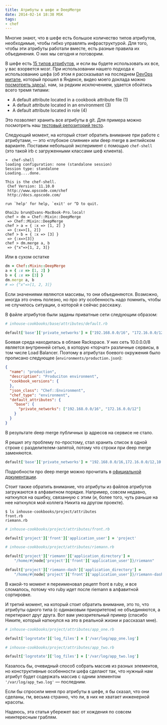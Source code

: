 ```yaml
---
title: Атрибуты в шефе и DeepMerge
date: 2014-02-14 18:38 MSK
tags:
- chef
---
```


Многие знают, что в шефе есть большое количество типов атрибутов, необходимые, чтобы гибко управлять инфраструктурой.
Для того, чтобы эти атрибуты работали вместе, есть разные правила их объединения. О них мы сегодня и поговорим.

<!-- more -->

В шефе есть [15 типов атрибутов](http://docs.opscode.com/chef_overview_attributes.html#attribute-precedence), и
если вы будете использовать их все, у вас взорвется мозг. При использовании нашего подхода к использованию шефа (об этом
я рассказывал на последнем [DevOps митапе](http://www.meetup.com/DevOps-Moscow-in-Russian/), который прошел в Яндексе,
видео моего доклада можно [посмотреть здесь](http://tech.yandex.ru/events/yagosti/devops/talks/1597/)), нам, за редким
исключением, удается обойтись всего тремя типами:

* A default attribute located in a cookbook attribute file (1)
* A default attribute located in an environment (3)
* A default attribute located in role (4)

Это позволяет хранить все атрибуты в git. Для примера можно посмотреть наш
[тестовый репозиторий тесто](https://github.com/express42-cookbooks/testo).

Следующий момент, на который стоит обратить внимание при работе с атрибутами, — это «глубокое слияние» или deep merge
в английском варианте. Поставим небольшой эксперимент с помощью `chef-shell` (это такой irb с загруженными классами шеф
клиента).

```
➜  chef-shell
loading configuration: none (standalone session)
Session type: standalone
Loading....done.

This is the chef-shell.
 Chef Version: 11.10.0
 http://www.opscode.com/chef
 http://docs.opscode.com/

run `help' for help, `exit' or ^D to quit.

Ohai2u brun@Ivans-MacBook-Pro.local!
chef > dm = Chef::Mixin::DeepMerge
 => Chef::Mixin::DeepMerge
chef > a = { :x => [1, 2] }
 => {:x=>[1, 2]}
chef > b = { :x => [3] }
 => {:x=>[3]}
chef > dm.merge a, b
 => {"x"=>[1, 2, 3]}
```

Или в сухом остатке

```ruby
dm = Chef::Mixin::DeepMerge
a = { :x => [1, 2] }
b = { :x => [3] }
dm.merge a, b
# => {"x"=>[1, 2, 3]}
```

Если значениями являются массивы, то они объединяются. Возможно, иногда это очень полезно, но про эту особенность надо
помнить, чтобы не случилось ситуации, о которой я сейчас расскажу.

В файле атрибутов были заданы приватные сети следующим образом:

```ruby
# inhouse-cookbooks/base/attributes/default.rb

default['base']['private_networks'] = ["192.168.0.0/16", "172.16.0.0/12", "10.0.0.0/8"]
```

Боевая среда находилась в облаке Rackspace. У них сеть 10.0.0.0/8 является внутренней сетью, в которую «торчат»
различные сервисы, в том числе Load Balancer. Поэтому в атрибутах боевого окружения было прописано следующее (`environments/production.json`):

```json
{
  "name": "production",
  "description": "Produciton environment",
  "cookbook_versions": {
  },
  "json_class": "Chef::Environment",
  "chef_type": "environment",
  "default_attributes": {
    "base": {
      "private_networks": ["192.168.0.0/16", "172.16.0.0/12"]
    }
  }
}
```

В результате deep merge публичных ip адресов на сервисе не стало.

Я решил эту проблему по-простому, стал хранить список в одной строке с разделителем-запятой, потому что строки при deep
merge заменяются.

```ruby
default['base']['private_networks'] = "192.168.0.0/16,172.16.0.0/12,10.0.0.0/8"
```

Подробности про deep merge можно прочитать в [официальной документации](http://docs.opscode.com/essentials_node_object_deep_merge.html).

Стоит также обратить внимание, что атрибуты из файлов атрибутов загружаются в алфавитном порядке. Например, совсем
недавно, наткнулся на ошибку, связанную с этим (и, более того, чуть раньше на нее наткнулся мой коллега Никита на другом
проекте).

```
$ ls inhouse-cookbooks/project/attributes
front.rb
riemann.rb
```

```ruby
# inhouse-cookbooks/project/attributes/front.rb

default['project']['front']['application_user'] = 'project'

# inhouse-cookbooks/project/attributes/riemann.rb

default['project']['riemann']['application_directory'] =
    "/home/#{node['project']['front']['application_user']}/riemann"

default['project']['riemann-dash']['application_directory'] =
    "/home/#{node['project']['front']['application_user']}/riemann-dash"
```

В какой-то момент я переименовал рецепт front в ruby, и все сломалось, потому что ruby идет после riemann в алфавитной
сортировке.

И третий момент, на который стоит обратить внимание, это то, что атрибуты одного типа (с одинаковым приоритетом) не
объединяются, а перетирают друг друга. Вот вам умозрительный пример (спасибо Никите, который наткнулся на это в реальной
жизни и рассказал мне).

```ruby
# inhouse-cookbooks/project/attributes/app_one.rb

default['logrotate']['log_files'] = ['/var/log/app_one.log']

# inhouse-cookbooks/project/attributes/app_two.rb

default['logrotate']['log_files'] = ['/var/log/app_two.log']
```

Казалось бы, очевидный способ собрать массив из разных элементов, но конструктивные особенности шефа сделают так, что
нужный нам атрибут будет содержать массив с одним элементом `'/var/log/app_two.log'` — последним.

Если бы спросили меня про атрибуты в шефе, я бы сказал, что они сделаны, гм, весьма странно, что ли, в них не хватает инженерной
красоты.

Надеюсь, эта статья убережет вас от хождения по совсем неинтересным граблям.
